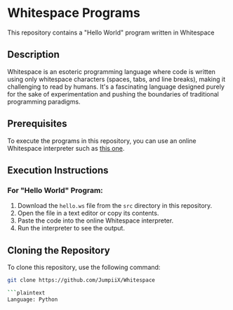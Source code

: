 # Whitespace Programs

This repository contains a "Hello World" program written in Whitespace 

## Description

Whitespace is an esoteric programming language where code is written using only whitespace characters (spaces, tabs, and line breaks), making it challenging to read by humans. It's a fascinating language designed purely for the sake of experimentation and pushing the boundaries of traditional programming paradigms.

## Prerequisites

To execute the programs in this repository, you can use an online Whitespace interpreter such as [this one](https://ideone.com/l/whitespace).

## Execution Instructions

### For "Hello World" Program:

1. Download the `hello.ws` file from the `src` directory in this repository.
2. Open the file in a text editor or copy its contents.
3. Paste the code into the online Whitespace interpreter.
4. Run the interpreter to see the output.

## Cloning the Repository

To clone this repository, use the following command:

```bash
git clone https://github.com/JumpiiX/Whitespace

```plaintext
Language: Python
